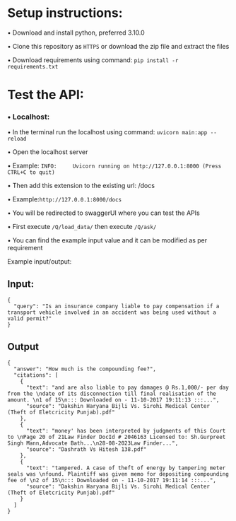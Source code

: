 # **Setup instructions**:
•	Download and install python, preferred 3.10.0

•	Clone this repository as ```HTTPS``` or download the zip file and extract the files

•	Download requirements using command: ```pip install -r requirements.txt```
# **Test the API**:
### •	Localhost:
•	In the terminal run the localhost using command: ```uvicorn main:app --reload```

•	Open the localhost server

•	Example: ```INFO:     Uvicorn running on http://127.0.0.1:8000 (Press CTRL+C to quit)```

•	Then add this extension to the existing url: /docs 

•	Example:```http://127.0.0.1:8000/docs```

•	You will be redirected to swaggerUI where you can test the APIs

•	First execute ```/Q/load_data/``` then execute ```/Q/ask/```

•	You can find the example input value and it can be modified as per requirement

Example input/output:
## Input:
```
{
  "query": "Is an insurance company liable to pay compensation if a transport vehicle involved in an accident was being used without a valid permit?"
}
```

## Output

```
{
  "answer": "How much is the compounding fee?",
  "citations": [
    {
      "text": "and are also liable to pay damages @ Rs.1,000/- per day from the \ndate of its disconnection till final realisation of the amount. \n1 of 15\n::: Downloaded on - 11-10-2017 19:11:13 :::...",
      "source": "Dakshin Haryana Bijli Vs. Sirohi Medical Center (Theft of Eletcricity Punjab).pdf"
    },
    {
      "text": "money' has been interpreted by judgments of this Court to \nPage 20 of 21Law Finder DocId # 2046163 Licensed to: Sh.Gurpreet Singh Mann,Advocate Bath...\n28-08-2023Law Finder...",
      "source": "Dashrath Vs Hitesh 138.pdf"
    },
    {
      "text": "tampered. A case of theft of energy by tampering meter seals was \nfound. Plaintiff was given memo for depositing compounding fee of \n2 of 15\n::: Downloaded on - 11-10-2017 19:11:14 :::...",
      "source": "Dakshin Haryana Bijli Vs. Sirohi Medical Center (Theft of Eletcricity Punjab).pdf"
    }
  ]
}
```
